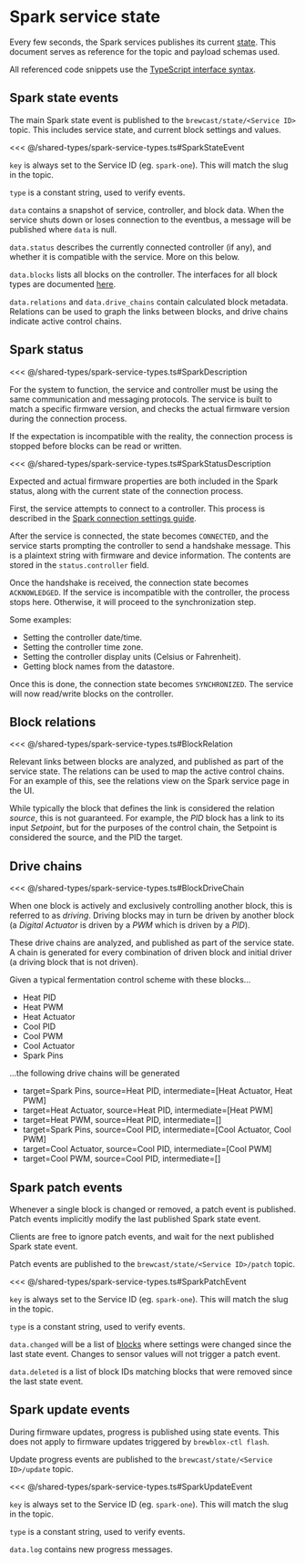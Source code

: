 # Spark service state

Every few seconds, the Spark services publishes its current [state](./state_events.md).
This document serves as reference for the topic and payload schemas used.

All referenced code snippets use the [TypeScript interface syntax](https://www.typescriptlang.org/docs/handbook/interfaces.html).

## Spark state events

The main Spark state event is published to the `brewcast/state/<Service ID>` topic.
This includes service state, and current block settings and values.

<<< @/shared-types/spark-service-types.ts#SparkStateEvent

`key` is always set to the Service ID (eg. `spark-one`). This will match the slug in the topic.

`type` is a constant string, used to verify events.

`data` contains a snapshot of service, controller, and block data.
When the service shuts down or loses connection to the eventbus,
a message will be published where `data` is null.

`data.status` describes the currently connected controller (if any), and whether it is compatible with the service. More on this below.

`data.blocks` lists all blocks on the controller.
The interfaces for all block types are documented [here](./block_types.md).

`data.relations` and `data.drive_chains` contain calculated block metadata.
Relations can be used to graph the links between blocks,
and drive chains indicate active control chains.

## Spark status

<<< @/shared-types/spark-service-types.ts#SparkDescription

For the system to function, the service and controller must be using the same communication and messaging protocols.
The service is built to match a specific firmware version,
and checks the actual firmware version during the connection process.

If the expectation is incompatible with the reality,
the connection process is stopped before blocks can be read or written.

<<< @/shared-types/spark-service-types.ts#SparkStatusDescription

Expected and actual firmware properties are both included in the Spark status,
along with the current state of the connection process.

First, the service attempts to connect to a controller.
This process is described in the [Spark connection settings guide](../../user/services/spark.md#spark-connection-settings).

After the service is connected, the state becomes `CONNECTED`, and the service starts prompting the controller to send a handshake message. This is a plaintext string with firmware and device information. The contents are stored in the `status.controller` field.

Once the handshake is received, the connection state becomes `ACKNOWLEDGED`.
If the service is incompatible with the controller, the process stops here.
Otherwise, it will proceed to the synchronization step.

Some examples:

- Setting the controller date/time.
- Setting the controller time zone.
- Setting the controller display units (Celsius or Fahrenheit).
- Getting block names from the datastore.

Once this is done, the connection state becomes `SYNCHRONIZED`.
The service will now read/write blocks on the controller.

## Block relations

<<< @/shared-types/spark-service-types.ts#BlockRelation

Relevant links between blocks are analyzed, and published as part of the service state.
The relations can be used to map the active control chains.
For an example of this, see the relations view on the Spark service page in the UI.

While typically the block that defines the link is considered the relation *source*, this is not guaranteed.
For example, the *PID* block has a link to its input *Setpoint*,
but for the purposes of the control chain, the Setpoint is considered the source, and the PID the target.

## Drive chains

<<< @/shared-types/spark-service-types.ts#BlockDriveChain

When one block is actively and exclusively controlling another block, this is referred to as *driving*.
Driving blocks may in turn be driven by another block (a *Digital Actuator* is driven by a *PWM* which is driven by a *PID*).

These drive chains are analyzed, and published as part of the service state.
A chain is generated for every combination of driven block and initial driver (a driving block that is not driven).

Given a typical fermentation control scheme with these blocks...

- Heat PID
- Heat PWM
- Heat Actuator
- Cool PID
- Cool PWM
- Cool Actuator
- Spark Pins

...the following drive chains will be generated

- target=Spark Pins, source=Heat PID, intermediate=[Heat Actuator, Heat PWM]
- target=Heat Actuator, source=Heat PID, intermediate=[Heat PWM]
- target=Heat PWM, source=Heat PID, intermediate=[]
- target=Spark Pins, source=Cool PID, intermediate=[Cool Actuator, Cool PWM]
- target=Cool Actuator, source=Cool PID, intermediate=[Cool PWM]
- target=Cool PWM, source=Cool PID, intermediate=[]

## Spark patch events

Whenever a single block is changed or removed, a patch event is published. Patch events implicitly modify the last published Spark state event.

Clients are free to ignore patch events, and wait for the next published Spark state event.

Patch events are published to the `brewcast/state/<Service ID>/patch` topic.

<<< @/shared-types/spark-service-types.ts#SparkPatchEvent

`key` is always set to the Service ID (eg. `spark-one`). This will match the slug in the topic.

`type` is a constant string, used to verify events.

`data.changed` will be a list of [blocks](./block_types.md) where settings were changed since the last state event.
Changes to sensor values will not trigger a patch event.

`data.deleted` is a list of block IDs matching blocks that were removed since the last state event.

## Spark update events

During firmware updates, progress is published using state events.
This does not apply to firmware updates triggered by `brewblox-ctl flash`.

Update progress events are published to the `brewcast/state/<Service ID>/update` topic.

<<< @/shared-types/spark-service-types.ts#SparkUpdateEvent

`key` is always set to the Service ID (eg. `spark-one`). This will match the slug in the topic.

`type` is a constant string, used to verify events.

`data.log` contains new progress messages.
